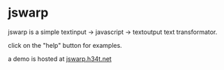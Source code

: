 # jswarp

jswarp is a simple textinput -> javascript -> textoutput text transformator.

click on the "help" button for examples.

a demo is hosted at [jswarp.h34t.net](http://jswarp.h34t.net)